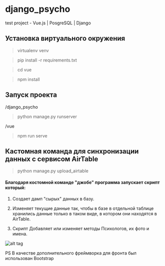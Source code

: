 # django_psycho
test project - Vue.js | PosgreSQL | Django


## Установка виртуального окружения 

> virtualenv venv

> pip install -r requirements.txt

> cd vue

> npm install

## Запуск проекта

/django_psycho

> python manage.py runserver

/vue

> npm run serve

## Кастомная команда для синхронизации данных с сервисом AirTable

> python manage.py upload_airtable

#### Благодаря костомной команде "джобе" программа запускает скрипт который:

1. Создает дамп "сырых" данных в базу.
2. Изменяет текущие данные так, чтобы в базе в отдельной таблице 
   хранились данные только в таком виде, в котором они находятся в AirTable.
   
3. Скрипт Добавляет или изменяет методы Психологов, их фото и имена.


![alt tag](http://drive.google.com/uc?export=view&id=1A7UdZXoASZHpGb5R3P9O0nTHFB8d6cMr "Верстка по мокапу")​



PS В качестве дополнительного фреймворка для фронта был использован Bootstrap 
